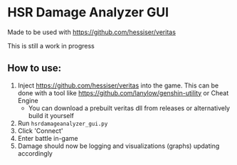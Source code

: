 # HSR Damage Analyzer GUI

Made to be used with https://github.com/hessiser/veritas

This is still a work in progress

## How to use:

1. Inject https://github.com/hessiser/veritas into the game. This can be done with a tool like https://github.com/lanylow/genshin-utility or Cheat Engine
   * You can download a prebuilt veritas dll from releases or alternatively build it yourself
3. Run `hsrdamageanalyzer_gui.py`
4. Click 'Connect'
5. Enter battle in-game
6. Damage should now be logging and visualizations (graphs) updating accordingly
